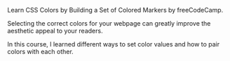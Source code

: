 Learn CSS Colors by Building a Set of Colored Markers by freeCodeCamp.

Selecting the correct colors for your webpage can greatly improve the aesthetic appeal to your readers.

In this course, I learned different ways to set color values and how to pair colors with each other.
